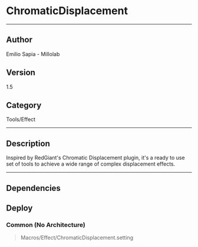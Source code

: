 # ChromaticDisplacement
___

## Author
Emilio Sapia - Millolab

## Version
1.5

## Category
Tools/Effect

___

## Description
<p>Inspired by RedGiant's Chromatic Displacement plugin, it's a ready to use set of tools to achieve a wide range of complex displacement effects.</p>




___

## Dependencies

## Deploy

### Common (No Architecture)

> Macros/Effect/ChromaticDisplacement.setting  
